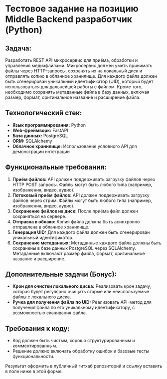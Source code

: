 # Тестовое задание на позицию Middle Backend разработчик (Python)

## Задача:

Разработать REST API микросервис для приёма, обработки и управления медиафайлами. Микросервис должен уметь принимать файлы через HTTP-запросы, сохранять их на локальный диск и отправлять копию в облачное хранилище. Для каждого файла должен быть сгенерирован уникальный идентификатор (UID), который будет использоваться для дальнейшей работы с файлом. Кроме того, необходимо сохранять метаданные файла в базу данных, включая размер, формат, оригинальное название и расширение файла.

## Технологический стек:

- **Язык программирования:** Python
- **Web-фреймворк:** FastAPI
- **База данных:** PostgreSQL
- **ORM:** SQLAlchemy
- **Облачное хранилище:** Использование условного API для демонстрации интеграции

## Функциональные требования:

1. **Приём файлов:** API должен поддерживать загрузку файлов через HTTP POST запросы. Файлы могут быть любого типа (например, изображения, видео, аудио).
2. **Потоковый приём файлов:** API должен поддерживать загрузку файлов через стрим. Файлы могут быть любого типа (например, изображения, видео, аудио).
3. **Сохранение файлов на диск:** После приёма файл должен сохраняться на сервере.
4. **Отправка в облако:** Копия файла должна быть асинхронно отправлена в облачное хранилище.
5. **Генерация UID:** Для каждого файла должен быть сгенерирован уникальный идентификатор.
6. **Сохранение метаданных:** Метаданные каждого файла должны быть сохранены в базе данных PostgreSQL через SQLAlchemy. Метаданные включают размер файла, формат, оригинальное название и расширение.

## Дополнительные задачи (Бонус):

- **Крон для очистки локального диска:** Реализовать крон задачу, которая будет регулярно очищать старые или неиспользуемые файлы с локального диска.
- **Ручка для получения файла по UID:** Реализовать API-метод для получения файла по его уникальному идентификатору, с возможностью скачивания файла.

## Требования к коду:

- Код должен быть чистым, хорошо структурированным и комментированным.
- Решение должно включать обработку ошибок и базовые тесты функциональности.

Результат оформить в публичный гитхаб репозиторий и ссылку вставить в поле ниже в этой форме.
